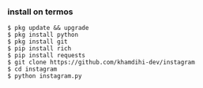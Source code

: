 ### install on termos
    $ pkg update && upgrade
    $ pkg install python
    $ pkg install git
    $ pip install rich
    $ pip install requests
    $ git clone https://github.com/khamdihi-dev/instagram
    $ cd instagram
    $ python instagram.py
